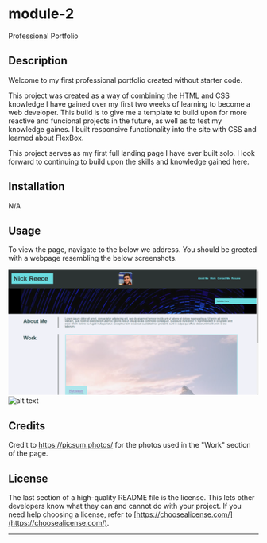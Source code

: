# module-2
Professional Portfolio

## Description

Welcome to my first professional portfolio created without starter code. 

This project was created as a way of combining the HTML and CSS knowledge I have gained over my first two weeks of learning to become a web developer. This build is to give me a template to build upon for more reactive and funcional projects in the future, as well as to test my knowledge gaines. I built responsive functionality into the site with CSS and learned about FlexBox.

This project serves as my first full landing page I have ever built solo. I look forward to continuing to build upon the skills and knowledge gained here.

## Installation

N/A

## Usage

To view the page, navigate to the below we address. You should be greeted with a webpage resembling the below screenshots.



![alt text](assets/photos/portfolio-landing-page.PNG)
![alt text](assets/photos/porfolio-landing-page-2.png)

## Credits

Credit to https://picsum.photos/ for the photos used in the "Work" section of the page.

## License

The last section of a high-quality README file is the license. This lets other developers know what they can and cannot do with your project. If you need help choosing a license, refer to [https://choosealicense.com/](https://choosealicense.com/).

---

